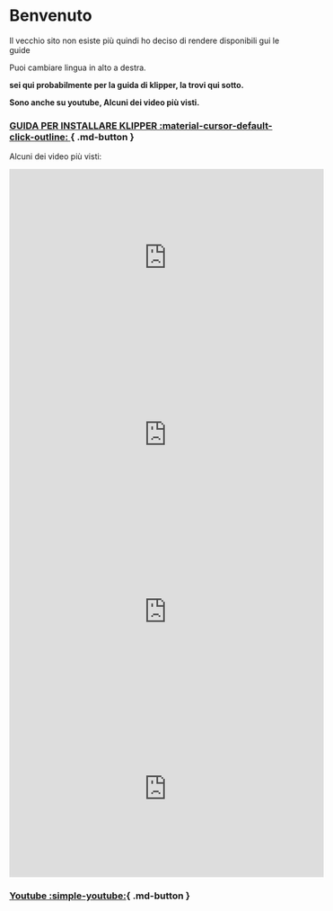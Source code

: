 # Benvenuto

Il vecchio sito non esiste più quindi ho deciso di rendere disponibili gui le guide

Puoi cambiare lingua in alto a destra.

**sei qui probabilmente per la guida di klipper, la trovi qui sotto.**

**Sono anche su youtube, Alcuni dei video più visti.**

### [GUIDA PER INSTALLARE KLIPPER :material-cursor-default-click-outline: ](Installare_Klipper/Guida_Installare_klipper/){ .md-button }

Alcuni dei video più visti:

<div class="grid cards" markdown>

<iframe width="560" height="315" src="https://www.youtube.com/embed/1Rg51kHEpH8?si=pDpNbFneUFhK01aX" title="YouTube video player" frameborder="0" allow="accelerometer; autoplay; clipboard-write; encrypted-media; gyroscope; picture-in-picture; web-share" referrerpolicy="strict-origin-when-cross-origin" allowfullscreen></iframe>

<iframe width="560" height="315" src="https://www.youtube.com/embed/S3NcqTxJIbk?si=j0BqJb3lkint7hb3" title="YouTube video player" frameborder="0" allow="accelerometer; autoplay; clipboard-write; encrypted-media; gyroscope; picture-in-picture; web-share" referrerpolicy="strict-origin-when-cross-origin" allowfullscreen></iframe>

<iframe width="560" height="315" src="https://www.youtube.com/embed/y2IMzylDJTk?si=30xIsgfaZ1ICoh-x" title="YouTube video player" frameborder="0" allow="accelerometer; autoplay; clipboard-write; encrypted-media; gyroscope; picture-in-picture; web-share" referrerpolicy="strict-origin-when-cross-origin" allowfullscreen></iframe>

<iframe width="560" height="315" src="https://www.youtube.com/embed/DRad2C3nJYA?si=xuL9FbZBk4i0pbpp" title="YouTube video player" frameborder="0" allow="accelerometer; autoplay; clipboard-write; encrypted-media; gyroscope; picture-in-picture; web-share" referrerpolicy="strict-origin-when-cross-origin" 

</div>

allowfullscreen></iframe>



### [Youtube :simple-youtube:](https://www.youtube.com/@3DFoxFactory3DFF ){ .md-button }




